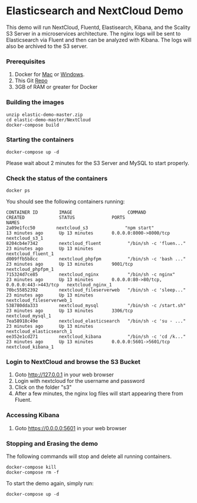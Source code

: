 # Elasticsearch and NextCloud Demo
<p align=center>

This demo will run NextCloud, Fluentd, Elastisearch, Kibana, and the Scality S3 Server in a microservices architecture. The nginx logs will be sent to Elasticsearch via Fluent and then can be analyzed with Kibana. The logs will also be archived to the S3 server.

### Prerequisites

1. Docker for [Mac](https://download.docker.com/mac/stable/Docker.dmg) or [Windows](https://download.docker.com/win/stable/InstallDocker.msi).
2. This Git [Repo](https://github.com/scality/TechMarketing/archive/master.zip)
3. 3GB of RAM or greater for Docker

### Building the images
```
unzip elastic-demo-master.zip
cd elastic-demo-master/NextCloud
docker-compose build
```

### Starting the containers

```
docker-compose up -d
```

Please wait about 2 minutes for the S3 Server and MySQL to start properly.

### Check the status of the containers
```
docker ps
```

You should see the following containers running:

```
CONTAINER ID        IMAGE                     COMMAND                  CREATED             STATUS              PORTS                                      NAMES
2a09e1fcc50        nextcloud_s3              "npm start"              13 minutes ago      Up 13 minutes       0.0.0.0:8000->8000/tcp                     nextcloud_s3_1
8204cb4e7342        nextcloud_fluent          "/bin/sh -c 'fluen..."   23 minutes ago      Up 13 minutes                                                  nextcloud_fluent_1
d009ffb5b8cc        nextcloud_phpfpm          "/bin/sh -c 'bash ..."   23 minutes ago      Up 13 minutes       9001/tcp                                   nextcloud_phpfpm_1
715324d7ce85        nextcloud_nginx           "/bin/sh -c nginx"       23 minutes ago      Up 13 minutes       0.0.0.0:80->80/tcp, 0.0.0.0:443->443/tcp   nextcloud_nginx_1
70bc55852392        nextcloud_fileserverweb   "/bin/sh -c 'sleep..."   23 minutes ago      Up 13 minutes                                                  nextcloud_fileserverweb_1
538780dda333        nextcloud_mysql           "/bin/sh -c /start.sh"   23 minutes ago      Up 13 minutes       3306/tcp                                   nextcloud_mysql_1
7ea58918c49e        nextcloud_elasticsearch   "/bin/sh -c 'su - ..."   23 minutes ago      Up 13 minutes                                                  nextcloud_elasticsearch_1
ee352e1cd271        nextcloud_kibana          "/bin/sh -c 'cd /k..."   23 minutes ago      Up 13 minutes       0.0.0.0:5601->5601/tcp                     nextcloud_kibana_1
```

### Login to NextCloud and browse the S3 Bucket
1. Goto http://127.0.0.1 in your web browser
2. Login with nextcloud for the username and password
3. Click on the folder "s3"
4. After a few minutes, the nginx log files will start appearing there from Fluent.

### Accessing Kibana
1. Goto https://0.0.0.0:5601 in your web browser

### Stopping and Erasing the demo

The following commands will stop and delete all running containers.

```
docker-compose kill
docker-compose rm -f
```

To start the demo again, simply run:
```
docker-compose up -d
```
